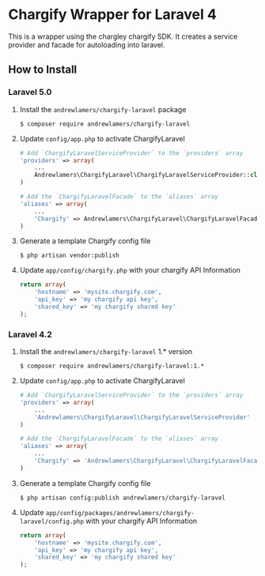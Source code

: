 Chargify Wrapper for Laravel 4
=====================================

This is a wrapper using the chargley chargify SDK. It creates a service provider and facade for autoloading into laravel.

How to Install
---------------

### Laravel 5.0

1.  Install the `andrewlamers/chargify-laravel` package

    ```shell
    $ composer require andrewlamers/chargify-laravel
    ```

1. Update `config/app.php` to activate ChargifyLaravel

    ```php
    # Add `ChargifyLaravelServiceProvider` to the `providers` array
    'providers' => array(
        ...
        Andrewlamers\ChargifyLaravel\ChargifyLaravelServiceProvider::class,
    )

    # Add the `ChargifyLaravelFacade` to the `aliases` array
    'aliases' => array(
        ...
        'Chargify' => Andrewlamers\ChargifyLaravel\ChargifyLaravelFacade::class
    )
    ```

1.  Generate a template Chargify config file

    ```shell
    $ php artisan vendor:publish
    ```

1.  Update `app/config/chargify.php` with your chargify API Information

    ```php
    return array(
        'hostname' => 'mysite.chargify.com',
        'api_key' => 'my chargify api key',
        'shared_key' => 'my chargify shared key'
    );
    ```

### Laravel 4.2

1.  Install the `andrewlamers/chargify-laravel` 1.* version

    ```shell
    $ composer require andrewlamers/chargify-laravel:1.*
    ```

1. Update `config/app.php` to activate ChargifyLaravel

    ```php
    # Add `ChargifyLaravelServiceProvider` to the `providers` array
    'providers' => array(
        ...
        'Andrewlamers\ChargifyLaravel\ChargifyLaravelServiceProvider'
    )

    # Add the `ChargifyLaravelFacade` to the `aliases` array
    'aliases' => array(
        ...
        'Chargify' => 'Andrewlamers\ChargifyLaravel\ChargifyLaravelFacade'
    )
    ```

1.  Generate a template Chargify config file

    ```shell
    $ php artisan config:publish andrewlamers/chargify-laravel
    ```

1.  Update `app/config/packages/andrewlamers/chargify-laravel/config.php` with your chargify API Information

    ```php
    return array(
        'hostname' => 'mysite.chargify.com',
        'api_key' => 'my chargify api key',
        'shared_key' => 'my chargify shared key'
    );
    ```